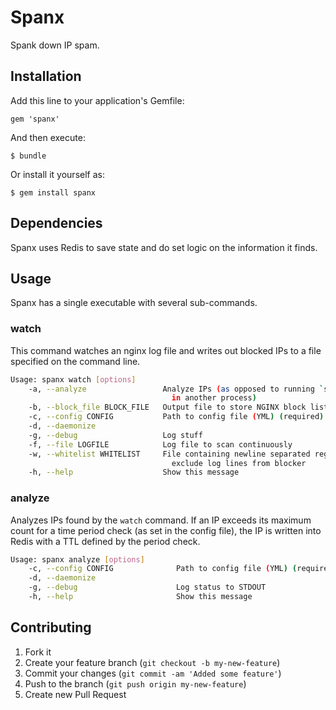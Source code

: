 # Spanx

Spank down IP spam.

## Installation

Add this line to your application's Gemfile:

    gem 'spanx'

And then execute:

    $ bundle

Or install it yourself as:

    $ gem install spanx

## Dependencies

Spanx uses Redis to save state and do set logic on the information it finds.

## Usage

Spanx has a single executable with several sub-commands.

### watch

This command watches an nginx log file and writes out blocked IPs to a file specified on the command line.

```bash
Usage: spanx watch [options]
    -a, --analyze                 Analyze IPs (as opposed to running `spanx analyze`
                                    in another process)
    -b, --block_file BLOCK_FILE   Output file to store NGINX block list
    -c, --config CONFIG           Path to config file (YML) (required)
    -d, --daemonize
    -g, --debug                   Log stuff
    -f, --file LOGFILE            Log file to scan continuously
    -w, --whitelist WHITELIST     File containing newline separated regular expressions to
                                    exclude log lines from blocker
    -h, --help                    Show this message
```

### analyze

Analyzes IPs found by the `watch` command. If an IP exceeds its maximum count for a time
period check (as set in the config file), the IP is written into Redis with a TTL defined by the
period check.

```bash
Usage: spanx analyze [options]
    -c, --config CONFIG              Path to config file (YML) (required)
    -d, --daemonize
    -g, --debug                      Log status to STDOUT
    -h, --help                       Show this message
```

## Contributing

1. Fork it
2. Create your feature branch (`git checkout -b my-new-feature`)
3. Commit your changes (`git commit -am 'Added some feature'`)
4. Push to the branch (`git push origin my-new-feature`)
5. Create new Pull Request

